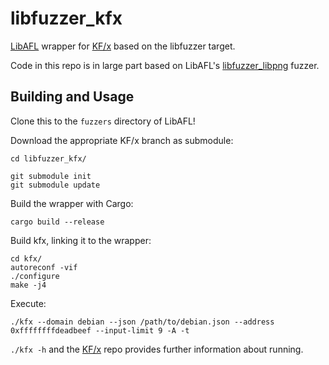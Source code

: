 libfuzzer\_kfx
==============

[LibAFL](https://github.com/AFLplusplus/LibAFL) wrapper for [KF/x](https://github.com/intel/kernel-fuzzer-for-xen-project) based on the libfuzzer target.

Code in this repo is in large part based on LibAFL's [libfuzzer_libpng](https://github.com/AFLplusplus/LibAFL/tree/main/fuzzers/libfuzzer_libpng) fuzzer.

Building and Usage
------------------

Clone this to the `fuzzers` directory of LibAFL!

Download the appropriate KF/x branch as submodule:

```
cd libfuzzer_kfx/

git submodule init
git submodule update
```

Build the wrapper with Cargo: 

```
cargo build --release
```

Build kfx, linking it to the wrapper: 

```
cd kfx/
autoreconf -vif
./configure
make -j4
```

Execute:

`./kfx --domain debian --json /path/to/debian.json --address 0xffffffffdeadbeef --input-limit 9 -A -t`

`./kfx -h` and the [KF/x](https://github.com/intel/kernel-fuzzer-for-xen-project) repo provides further information about running.

